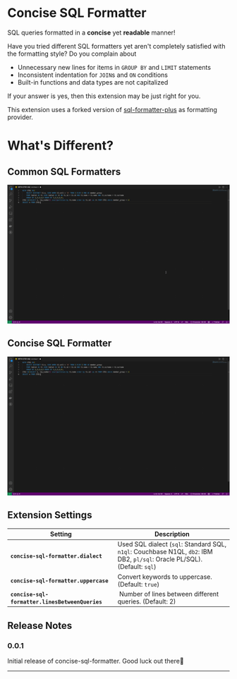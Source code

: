 # Concise SQL Formatter

SQL queries formatted in a **concise** yet **readable** manner!

Have you tried different SQL formatters yet aren't completely satisfied with the formatting style? Do you complain about
- Unnecessary new lines for items in `GROUP BY` and `LIMIT` statements
- Inconsistent indentation for `JOIN`s and `ON` conditions
- Built-in functions and data types are not capitalized

If your answer is yes, then this extension may be just right for you.

This extension uses a forked version of [sql-formatter-plus](https://github.com/kufii/sql-formatter-plus) as formatting provider.

# What's Different?

## Common SQL Formatters
![Others](images/others-formatting-results.gif)
## Concise SQL Formatter
![Concise](images/concise-formatting-results.gif)

## Extension Settings

| Setting | Description |
| ----------------------------------| ----------------------------------- |
| **`concise-sql-formatter.dialect`** | Used SQL dialect (`sql`: Standard SQL, `n1ql`: Couchbase N1QL, `db2`: IBM DB2, `pl/sql`: Oracle PL/SQL). (Default: `sql`)
| **`concise-sql-formatter.uppercase`** | Convert keywords to uppercase. (Default: `true`) |
| **`concise-sql-formatter.linesBetweenQueries`** | Number of lines between different queries. (Default: 2) |

## Release Notes

### 0.0.1

Initial release of concise-sql-formatter. Good luck out there🤞

-----------------------------------------------------------------------------------------------------------